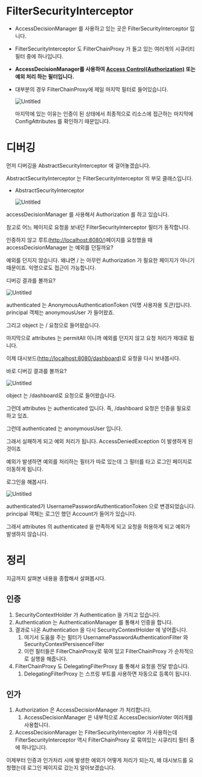 # FilterSecurityInterceptor

- AccessDecisionManager 를 사용하고 있는 곳은 FilterSecurityInterceptor 입니다.
- FilterSecurityInterceptor 도 FilterChainProxy 가 들고 있는 여러개의 시큐리티 필터 중에 하나입니다.
- **AccessDecisionManager를 사용하여 [Access Control(Authorization)](https://www.notion.so/AccessDecisionManager-1-49d75f4adcd0451885141e8b038b6685) 또는 예외 처리 하는 필터입니다.**
- 대부분의 경우 FilterChainProxy에 제일 마지막 필터로 들어있습니다.
    
    ![Untitled](%5B%E1%84%89%E1%85%B3%E1%84%91%E1%85%B3%E1%84%85%E1%85%B5%E1%86%BC%20%E1%84%89%E1%85%B5%E1%84%8F%E1%85%B2%E1%84%85%E1%85%B5%E1%84%90%E1%85%B5%20%E1%84%8B%E1%85%A1%E1%84%8F%E1%85%B5%E1%84%90%E1%85%A6%E1%86%A8%E1%84%8E%E1%85%A5%5D%20FilterSecurityInterce%204e7d91434c1447b3bab0eb892ac09e35/Untitled.png)
    
    마지막에 있는 이유는 인증이 된 상태에서 최종적으로 리소스에 접근하는 마지막에 ConfigAttributes 를 확인하기 때문입니다.
    

# 디버깅

먼저 디버깅을 AbstractSecurityInterceptor 에 걸어놓겠습니다.

AbstractSecurityInterceptor 는 FilterSecurityInterceptor 의 부모 클래스입니다.

- AbstractSecurityInterceptor
    
    ![Untitled](%5B%E1%84%89%E1%85%B3%E1%84%91%E1%85%B3%E1%84%85%E1%85%B5%E1%86%BC%20%E1%84%89%E1%85%B5%E1%84%8F%E1%85%B2%E1%84%85%E1%85%B5%E1%84%90%E1%85%B5%20%E1%84%8B%E1%85%A1%E1%84%8F%E1%85%B5%E1%84%90%E1%85%A6%E1%86%A8%E1%84%8E%E1%85%A5%5D%20FilterSecurityInterce%204e7d91434c1447b3bab0eb892ac09e35/Untitled%201.png)
    

accessDecisionManager 를 사용해서 Authorization 를 하고 있습니다.

참고로 어느 페이지로 요청을 보내던 FilterSecurityInterceptor 필터가 동작합니다.

인증하지 않고 루트([http://localhost:8080/](http://localhost:8080/))페이지를 요청했을 때 accessDecisionManager 는 예외를 던질까요?

예외를 던지지 않습니다. 왜냐면 / 는 아무런 Authorization 가 필요한 페이지가 아니기 때문이죠. 익명으로도 접근이 가능합니다.

디버깅 결과를 볼까요?

![Untitled](%5B%E1%84%89%E1%85%B3%E1%84%91%E1%85%B3%E1%84%85%E1%85%B5%E1%86%BC%20%E1%84%89%E1%85%B5%E1%84%8F%E1%85%B2%E1%84%85%E1%85%B5%E1%84%90%E1%85%B5%20%E1%84%8B%E1%85%A1%E1%84%8F%E1%85%B5%E1%84%90%E1%85%A6%E1%86%A8%E1%84%8E%E1%85%A5%5D%20FilterSecurityInterce%204e7d91434c1447b3bab0eb892ac09e35/Untitled%202.png)

authenticated 는 AnonymousAuthenticationToken (익명 사용자용 토큰)입니다. principal 객체는 anonymousUser 가 들어왔죠.

그리고 object 는 / 요청으로 들어왔습니다.

마지막으로 attributes 는 permitAll 이니까 예외를 던지지 않고 요청 처리가 제대로 됩니다.

이제 대시보드([http://localhost:8080/dashboard](http://localhost:8080/dashboard))로 요청을 다시 보내봅시다.

바로 디버깅 결과를 볼까요?

![Untitled](%5B%E1%84%89%E1%85%B3%E1%84%91%E1%85%B3%E1%84%85%E1%85%B5%E1%86%BC%20%E1%84%89%E1%85%B5%E1%84%8F%E1%85%B2%E1%84%85%E1%85%B5%E1%84%90%E1%85%B5%20%E1%84%8B%E1%85%A1%E1%84%8F%E1%85%B5%E1%84%90%E1%85%A6%E1%86%A8%E1%84%8E%E1%85%A5%5D%20FilterSecurityInterce%204e7d91434c1447b3bab0eb892ac09e35/Untitled%203.png)

object 는 /dashboard로 요청으로 들어왔습니다.

그런데 attributes 는 authenticated 입니다. 즉, /dashboard 요청은 인증을 필요로 하고 있죠.

그런데 authenticated 는 anonymousUser 입니다.

그래서 실패하게 되고 예외 처리가 됩니다. AccessDeniedException 이 발생하게 된 것이죠

예외가 발생하면 예외를 처리하는 필터가 따로 있는데 그 필터를 타고 로그인 페이지로 이동하게 됩니다.

로그인을 해봅시다.

![Untitled](%5B%E1%84%89%E1%85%B3%E1%84%91%E1%85%B3%E1%84%85%E1%85%B5%E1%86%BC%20%E1%84%89%E1%85%B5%E1%84%8F%E1%85%B2%E1%84%85%E1%85%B5%E1%84%90%E1%85%B5%20%E1%84%8B%E1%85%A1%E1%84%8F%E1%85%B5%E1%84%90%E1%85%A6%E1%86%A8%E1%84%8E%E1%85%A5%5D%20FilterSecurityInterce%204e7d91434c1447b3bab0eb892ac09e35/Untitled%204.png)

authenticated가 UsernamePasswordAuthenticationToken 으로 변경되었습니다. principal 객체는 로그인 했던 Account가 들어가 있습니다.

그래서 attributes 의 authenticated 을 만족하게 되고 요청을 허용하게 되고 예외가 발생하지 않습니다.

# 정리

지금까지 살펴본 내용을 종합해서 살펴봅시다.

## 인증

1. SecurityContextHolder 가 Authentication 을 가지고 있습니다.
2. Authentication 는 AuthenticationManager 를 통해서 인증을 합니다.
3. 결과로 나온 Authentication 을 다시 SecurityContextHolder 에 넣어줍니다.
    1. 여기서 도움을 주는 필터가 UsernamePasswordAuthenticationFilter 와 SecurityContextPersisenceFilter
    2. 이런 필터들은 FilterChainProxy로 묶여 있고 FilterChainProxy 가 순차적으로 실행을 해줍니다.
4. FilterChainProxy 도 DelegatingFilterProxy 를 통해서 요청을 전달 받습니다.
    1. DelegatingFilterProxy 는 스프링 부트를 사용하면 자동으로 등록이 됩니다.

## 인가

1. Authorization 은 AccessDecisionManager 가 처리합니다.
    1. AccessDecisionManager 은 내부적으로 AccessDecisionVoter 여러개를 사용합니다.
2. AccessDecisionManager 는 FilterSecurityInterceptor 가 사용하는데 FilterSecurityInterceptor 역시 FilterChainProxy 로 묶여있는 시큐리티 필터 중에 하나입니다.

이제부터 인증과 인가처리 시에 발생한 예외가 어떻게 처리가 되는지, 왜 대시보드를 요청했는데 로그인 페이지로 갔는지 알아보겠습니다.